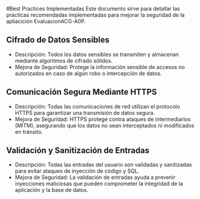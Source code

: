 #Best Practices Implementadas
Este documento sirve para detallar las prácticas recomendadas 
implementadas para mejorar la seguridad de la apliacición EvaluacionACG-A0P.

## Cifrado de Datos Sensibles ##

  * Descripción: Todos los datos sensibles se transmiten y almacenan mediante
  algoritmos de cifrado sólidos.
  * Mejora de Seguridad: Protege la información sensible de accesos no
  autorizados en caso de algún robo o intercepción de datos.

## Comunicación Segura Mediante HTTPS ##

  * Descripción: Todas las comunicaciones de red utilizan el protocolo HTTPS
  para garantizar una transmisión de datos segura.
  * Mejora de Seguridad: HTTPS protege contra ataques de intermediarios (MITM),
  asegurando que los datos no sean interceptados ni modificados en tránsito.

## Validación y Sanitización de Entradas ##

  * Descripción: Todas las entradas del usuario son validadas y sanitizadas
  para evitar ataques de inyección de código y SQL.
  * Mejora de Seguridad: La validación de entradas ayuda a prevenir inyecciones
  maliciosas que pueden comprometer la integridad de la aplicación y la base de datos.
